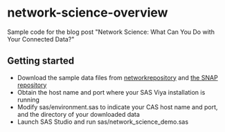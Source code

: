 # network-science-overview
Sample code for the blog post "Network Science: What Can You Do with Your Connected Data?"

## Getting started
- Download the sample data files from [networkrepository](http://networkrepository.com/fb-pages-government.php) and [the SNAP repository](http://snap.stanford.edu/data/soc-RedditHyperlinks.html)
- Obtain the host name and port where your SAS Viya installation is running
- Modify sas/environment.sas to indicate your CAS host name and port, and the directory of your downloaded data
- Launch SAS Studio and run sas/network_science_demo.sas
